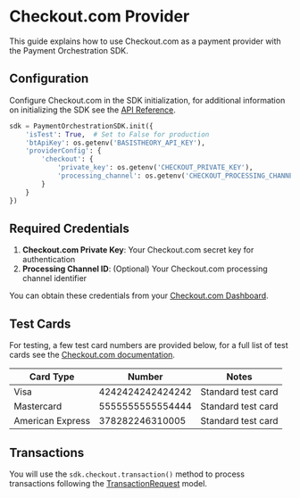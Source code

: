# Checkout.com Provider

This guide explains how to use Checkout.com as a payment provider with the Payment Orchestration SDK.

## Configuration

Configure Checkout.com in the SDK initialization, for additional information on initializing the SDK see the [API Reference](../api-reference.md#sdk-initialization).

```python
sdk = PaymentOrchestrationSDK.init({
    'isTest': True,  # Set to False for production
    'btApiKey': os.getenv('BASISTHEORY_API_KEY'),
    'providerConfig': {
        'checkout': {
            'private_key': os.getenv('CHECKOUT_PRIVATE_KEY'),
            'processing_channel': os.getenv('CHECKOUT_PROCESSING_CHANNEL')  # Optional
        }
    }
})
```

## Required Credentials

1. **Checkout.com Private Key**: Your Checkout.com secret key for authentication
2. **Processing Channel ID**: (Optional) Your Checkout.com processing channel identifier

You can obtain these credentials from your [Checkout.com Dashboard](https://dashboard.checkout.com/).

## Test Cards

For testing, a few test card numbers are provided below, for a full list of test cards see the [Checkout.com documentation](https://www.checkout.com/docs/developer-resources/testing/test-cards).

| Card Type | Number | Notes |
|-----------|---------|-------|
| Visa | 4242424242424242 | Standard test card |
| Mastercard | 5555555555554444 | Standard test card |
| American Express | 378282246310005 | Standard test card |

## Transactions

You will use the `sdk.checkout.transaction()` method to process transactions following the [TransactionRequest](../api-reference.md#transactionrequest) model.